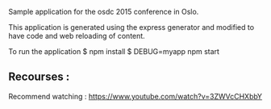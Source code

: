 Sample application for the osdc 2015 conference in Oslo.

This application is generated using the express generator and modified to have code and web reloading of content.


To run the application
$ npm install
$ DEBUG=myapp npm start

## Recourses :
Recommend watching : https://www.youtube.com/watch?v=3ZWVcCHXbbY


